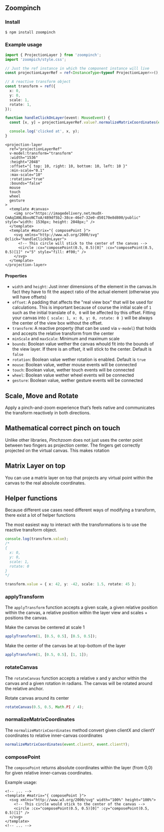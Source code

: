 ## Zoompinch

### Install

```bash
$ npm install zoompinch
```

### Example usage

```typescript
import { ProjectionLayer } from 'zoompinch';
import 'zoompich/style.css';

// Just the ref instance in which the component instance will live
const projectionLayerRef = ref<InstanceType<typeof ProjectionLayer>>();

// A reactive transform object
const transform = ref({
  x: 0,
  y: 0,
  scale: 1,
  rotate: 1,
});

function handleClickOnLayer(event: MouseEvent) {
  const [x, y] = projectionLayerRef.value?.normalizeMatrixCoordinates(event.clientX, event.clientY);

  console.log('clicked at', x, y);
}
```

```vue
<projection-layer
  ref="projectionLayerRef"
  v-model:transform="transform"
  :width="1536"
  :height="2048"
  :offset="{ top: 10, right: 10, bottom: 10, left: 10 }"
  :min-scale="0.1"
  :max-scale="10"
  :rotation="true"
  :bounds="false"
  mouse
  touch
  wheel
  gesture
>
  <template #canvas>
    <img src="https://imagedelivery.net/mudX-CmAqIANL8bxoNCToA/489df5b2-38ce-46e7-32e0-d50170e8d800/public" style="width: 1536px; height: 2048px;" />
  </template>
  <template #matrix="{ composePoint }">
    <svg xmlns="http://www.w3.org/2000/svg" @click="handleClickOnLayer">
      <!-- This circle will stick to the center of the canvas -->
      <circle :cx="composePoint(0.5, 0.5)[0]" :cx="composePoint(0.5, 0.5)[1]" r="5" style="fill: #f00;" />
    </svg>
  </template>
</projection-layer>
```

#### Properties

- `width` and `height`: Just inner dimensions of the element in the canvas.In fact they have to fit the aspect ratio of the actual element (otherwise you will have offsets)
- `offset`: A padding that affects the "real view box" that will be used for calculations. This is important because of course the initial scale of `1` such as the initial translate of `0, 0` will be affected by this offset. Fitting your canvas into `{ scale: 1, x: 0, y: 0, rotate: 0 }` will be always the center of the view box without the offset.
- `transform`: A reactive property (that can be used via `v-model`) that holds and accepts the relative transform from the center
- `minScale` and `maxScale`: Minimum and maximum scale
- `bounds`: Boolean value wether the canvas whould fit into the bounds of the view layer. If there is an offset, it will stick to the center. Default is `false`
- `rotation`: Boolean value wether rotation is enabled. Default is `true`
- `mouse`: Boolean value, wether mouse events will be connected
- `touch`: Boolean value, wether touch events will be connected
- `wheel`: Boolean value wether wheel events will be connected
- `gesture`: Boolean value, wether gesture events will be connected

## Scale, Move and Rotate

Apply a pinch-and-zoom experience that’s feels native and communicates the transform reactively in both directions.

## Mathematical correct pinch on touch

Unlike other libraries, _Pinchzoom_ does not just uses the center point between two fingers as projection center. The fingers get correctly projected on the virtual canvas. This makes rotation

## Matrix Layer on top

You can use a matrix layer on top that projects any virtual point within the canvas to the real absolute coordinates.

## Helper functions

Because different use cases need different ways of modifying a transform, there exist a lot of helper functions

The most easiest way to interact with the transformations is to use the reactive transform object.

```typescript
console.log(transform.value);
/*
{
  x: 0,
  y: 0,
  scale: 1,
  rotate: 0 
}
*/

transform.value = { x: 42, y: -42, scale: 1.5, rotate: 45 };
```

### applyTransform

The `applyTransform` function accepts a given scale, a given relative position within the canvas, a relative position within the layer view and scales + positions the canvas.

Make the canvas be centered at scale 1

```typescript
applyTransform(1, [0.5, 0.5], [0.5, 0.5]);
```

Make the center of the canvas be at top-bottom of the layer

```typescript
applyTransform(1, [0.5, 0.5], [1, 1]);
```

### rotateCanvas

The `rotateCanvas` function accepts a relative x and y anchor within the canvas and a given rotation in radians. The canvas will be rotated around the relative anchor.

Rotate canvas around its center

```typescript
rotateCanvas(0.5, 0.5, Math.PI / 4);
```

### normalizeMatrixCoordinates

The `normalizeMatrixCoordinates` method convert given clientX and clientY coordinates to relative inner-canvas coordinates

```typescript
normalizeMatrixCoordinates(event.clientX, event.clientY);
```

### composePoint

The `composePoint` returns absolute coordinates within the layer (from 0,0) for given relative inner-canvas coordinates.

Example usage:

```vue
<!-- ... -->
<template #matrix="{ composePoint }">
  <svg xmlns="http://www.w3.org/2000/svg" width="100%" height="100%">
    <!-- This circle would stick to the center of the canvas -->
    <circle :cx="composePoint(0.5, 0.5)[0]" :cy="composePoint(0.5, 0.5)[1]" />
  </svg>
</template>
<!-- ... -->
```
